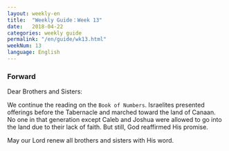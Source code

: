 ```yaml
---
layout: weekly-en
title:  "Weekly Guide：Week 13"
date:   2018-04-22
categories: weekly guide
permalink: "/en/guide/wk13.html"
weekNum: 13
language: English
---
```


<h3>Forward</h3>

Dear Brothers and Sisters:

We continue the reading on the `Book of Numbers`. Israelites presented offerings before the Tabernacle
and marched toward the land of Canaan. No one in that generation except Caleb and Joshua were
allowed to go into the land due to their lack of faith. But still, God reaffirmed His promise.

May our Lord renew all brothers and sisters with His word.

